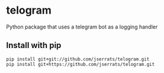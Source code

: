 # telogram
Python package that uses a telegram bot as a logging handler

## Install with pip
```
pip install git+git://github.com/jserrats/telogram.git
pip install git+https://github.com/jserrats/telogram.git
```
